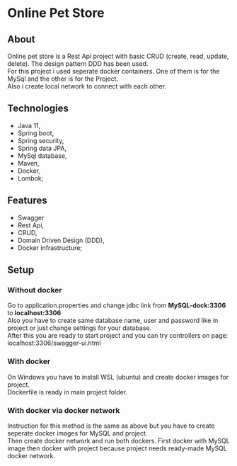 # Online Pet Store
## About
Online pet store is a Rest Api project with basic CRUD (create, read, update, delete). The design pattern DDD has been used.\
For this project i used seperate docker containers. One of them is for the MySql and the other is for the Project. \
Also i create local network to connect with each other.

## Technologies
- Java 11,
- Spring boot,
- Spring security,
- Spring data JPA,
- MySql database,
- Maven,
- Docker,
- Lombok;

## Features
- Swagger
- Rest Api,
- CRUD,
- Domain Driven Design (DDD),
- Docker infrastructure;

## Setup
### Without docker
Go to application.properties and change jdbc link from <b>MySQL-dock:3306</b> to <b>localhost:3306</b> \
Also you have to create same database name, user and password like in project or just change settings for your database. \
After this you are ready to start project and you can try controllers on page: localhost:3306/swagger-ui.html

### With docker
On Windows you have to install WSL (ubuntu) and create docker images for project. \
Dockerfile is ready in main project folder.

### With docker via docker network
Instruction for this method is the same as above but you have to create seperate docker images for MySQL and project. \
Then create docker network and run both dockers. First docker with MySQL image then docker with project because project needs ready-made MySQL docker network.